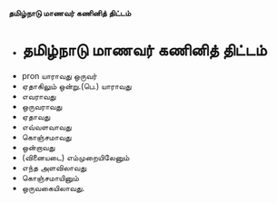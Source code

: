**தமிழ்நாடு மாணவர் கணினித் திட்டம்**
- # தமிழ்நாடு மாணவர் கணினித் திட்டம்
- pron யாராவது ஒருவர்
- ஏதாகிலும் ஒன்று.(பெ.) யாராவது
- எவராவது
- ஒருவராவது
- ஏதாவது
- எவ்வளவாவது
- கொஞ்சமாவது
- ஒன்றாவது
- (வினையடை) எம்முறையிலேனும்
- எந்த அளவிலாவது
- கொஞ்சமாயினும்
- ஒருவகையிலாவது.

